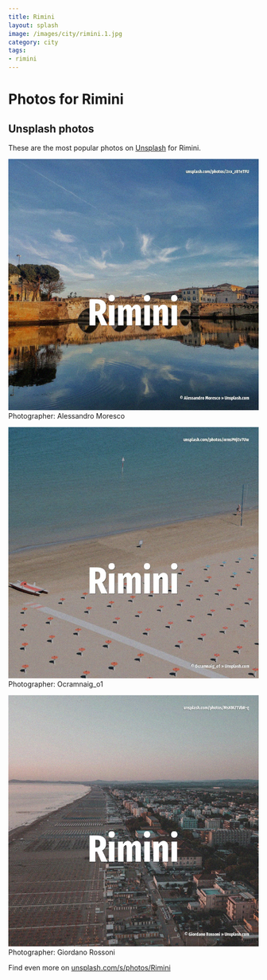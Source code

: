 ```yaml
---
title: Rimini
layout: splash
image: /images/city/rimini.1.jpg
category: city
tags:
- rimini
---
```

# Photos for Rimini
 
## Unsplash photos
These are the most popular photos on [Unsplash](https://unsplash.com) for Rimini.
 
![Rimini](/images/city/rimini.1.jpg)
Photographer:  Alessandro Moresco
 
![Rimini](/images/city/rimini.2.jpg)
Photographer:  Ocramnaig_o1
 
![Rimini](/images/city/rimini.3.jpg)
Photographer:  Giordano Rossoni
 
Find even more on [unsplash.com/s/photos/Rimini](https://unsplash.com/s/photos/Rimini)
 
